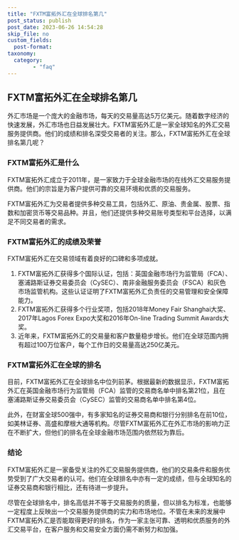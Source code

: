 ```yaml
---
title: "FXTM富拓外汇在全球排名第几"
post_status: publish
post_date: 2023-06-26 14:54:28
skip_file: no
custom_fields: 
  post-format: 
taxonomy:
  category:
        - "faq"
---
```


## FXTM富拓外汇在全球排名第几

外汇市场是一个庞大的金融市场，每天的交易量高达5万亿美元。随着数字经济的快速发展，外汇市场也日益发展壮大。FXTM富拓外汇是一家全球知名的外汇交易服务提供商。他们的成绩和排名深受交易者的关注。那么，FXTM富拓外汇在全球排名第几呢？

### FXTM富拓外汇是什么

FXTM富拓外汇成立于2011年，是一家致力于全球金融市场的在线外汇交易服务提供商。他们的宗旨是为客户提供可靠的交易环境和优质的交易服务。

FXTM富拓外汇为交易者提供多种交易工具，包括外汇、原油、贵金属、股票、指数和加密货币等交易品种。并且，他们还提供多种交易账号类型和平台选择，以满足不同交易者的需求。

### FXTM富拓外汇的成绩及荣誉

FXTM富拓外汇在交易领域有着良好的口碑和多项成就。

1. FXTM富拓外汇获得多个国际认证，包括：英国金融市场行为监管局（FCA）、塞浦路斯证券交易委员会（CySEC）、南非金融服务委员会（FSCA）和灰色市场监管机构。这些认证证明了FXTM富拓外汇负责任的交易管理和安全保障能力。
2. FXTM富拓外汇获得多个行业奖项，包括2018年Money Fair Shanghai大奖、2017年Lagos Forex Expo大奖和2016年On-line Trading Summit Awards大奖。
3. 近年来，FXTM富拓外汇的交易量和客户数量稳步增长。他们在全球范围内拥有超过100万位客户，每个工作日的交易量高达250亿美元。

### FXTM富拓外汇在全球的排名

目前，FXTM富拓外汇在全球排名中位列前茅。根据最新的数据显示，FXTM富拓外汇在英国金融市场行为监管局（FCA）监管的交易商名单中排名第21位，且在塞浦路斯证券交易委员会（CySEC）监管的交易商名单中排名第4位。

此外，在财富全球500强中，有多家知名的证券交易商和银行分别排名在前10位，如美林证券、高盛和摩根大通等机构。尽管FXTM富拓外汇在外汇市场的影响力正在不断扩大，但他们的排名在全球金融市场范围内依然较为靠后。

### 结论

FXTM富拓外汇是一家备受关注的外汇交易服务提供商，他们的交易条件和服务优势受到了广大交易者的认可。他们在全球排名中亦有一定的成绩，但与全球知名的证券交易商和银行相比，还有待进一步提升。

尽管在全球排名中，排名高低并不等于交易服务的质量，但以排名为标准，也能够一定程度上反映出一个交易服务提供商的实力和市场地位。不管在未来的发展中FXTM富拓外汇是否能取得更好的排名，作为一家主张可靠、透明和优质服务的外汇交易平台，在客户服务和交易安全方面仍需不断努力和加强。

